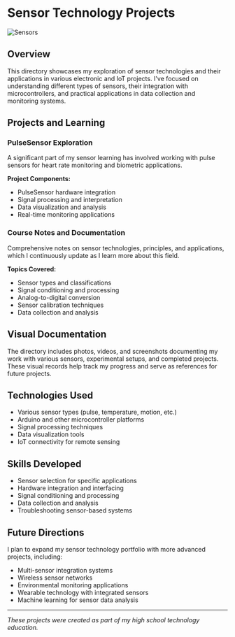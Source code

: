 # Sensor Technology Projects

![Sensors](https://img.shields.io/badge/Hardware-Sensors-critical)

## Overview
This directory showcases my exploration of sensor technologies and their applications in various electronic and IoT projects. I've focused on understanding different types of sensors, their integration with microcontrollers, and practical applications in data collection and monitoring systems.

## Projects and Learning

### PulseSensor Exploration
A significant part of my sensor learning has involved working with pulse sensors for heart rate monitoring and biometric applications.

**Project Components:**
- PulseSensor hardware integration
- Signal processing and interpretation
- Data visualization and analysis
- Real-time monitoring applications

### Course Notes and Documentation
Comprehensive notes on sensor technologies, principles, and applications, which I continuously update as I learn more about this field.

**Topics Covered:**
- Sensor types and classifications
- Signal conditioning and processing
- Analog-to-digital conversion
- Sensor calibration techniques
- Data collection and analysis

## Visual Documentation
The directory includes photos, videos, and screenshots documenting my work with various sensors, experimental setups, and completed projects. These visual records help track my progress and serve as references for future projects.

## Technologies Used
- Various sensor types (pulse, temperature, motion, etc.)
- Arduino and other microcontroller platforms
- Signal processing techniques
- Data visualization tools
- IoT connectivity for remote sensing

## Skills Developed
- Sensor selection for specific applications
- Hardware integration and interfacing
- Signal conditioning and processing
- Data collection and analysis
- Troubleshooting sensor-based systems

## Future Directions
I plan to expand my sensor technology portfolio with more advanced projects, including:
- Multi-sensor integration systems
- Wireless sensor networks
- Environmental monitoring applications
- Wearable technology with integrated sensors
- Machine learning for sensor data analysis

---

*These projects were created as part of my high school technology education.*